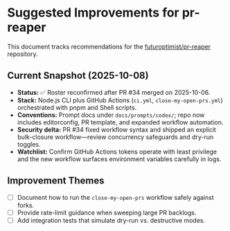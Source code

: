 # Suggested Improvements for pr-reaper

This document tracks recommendations for the
[futuroptimist/pr-reaper](https://github.com/futuroptimist/pr-reaper) repository.

## Current Snapshot (2025-10-08)

- **Status:** ✅ Roster reconfirmed after PR #34 merged on 2025-10-06.
- **Stack:** Node.js CLI plus GitHub Actions (`ci.yml`, `close-my-open-prs.yml`) orchestrated with pnpm
  and Shell scripts.
- **Conventions:** Prompt docs under `docs/prompts/codex/`; repo now includes editorconfig, PR
  template, and expanded workflow automation.
- **Security delta:** PR #34 fixed workflow syntax and shipped an explicit bulk-closure workflow—review
  concurrency safeguards and dry-run toggles.
- **Watchlist:** Confirm GitHub Actions tokens operate with least privilege and the new workflow
  surfaces environment variables carefully in logs.

## Improvement Themes

- [ ] Document how to run the `close-my-open-prs` workflow safely against forks.
- [ ] Provide rate-limit guidance when sweeping large PR backlogs.
- [ ] Add integration tests that simulate dry-run vs. destructive modes.
